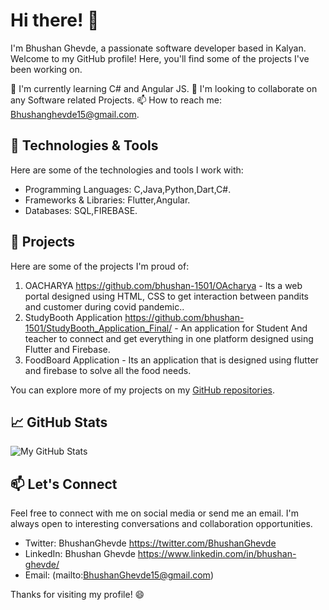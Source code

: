 # Hi there! 👋

I'm Bhushan Ghevde, a passionate software developer based in Kalyan. Welcome to my GitHub profile! Here, you'll find some of the projects I've been working on.

🌱 I'm currently learning C# and Angular JS.
👯 I'm looking to collaborate on any Software related Projects.
📫 How to reach me: Bhushanghevde15@gmail.com.

## 🔧 Technologies & Tools

Here are some of the technologies and tools I work with:

- Programming Languages: C,Java,Python,Dart,C#.
- Frameworks & Libraries: Flutter,Angular.
- Databases: SQL,FIREBASE.

## 🚀 Projects

Here are some of the projects I'm proud of:

1. OACHARYA https://github.com/bhushan-1501/OAcharya - Its a web portal designed using HTML, CSS to get interaction between pandits and customer during covid pandemic..
2. StudyBooth Application https://github.com/bhushan-1501/StudyBooth_Application_Final/ - An application for Student And teacher to connect and get everything in one platform designed using Flutter and Firebase.
3. FoodBoard Application - Its an application that is designed using flutter and firebase to solve all the food needs.

You can explore more of my projects on my [GitHub repositories](https://github.com/bhushan-1501?tab=repositories).

## 📈 GitHub Stats

![My GitHub Stats](https://github-readme-stats.vercel.app/api?username=bhushan-1501&show_icons=true&theme=dark)

## 📫 Let's Connect

Feel free to connect with me on social media or send me an email. I'm always open to interesting conversations and collaboration opportunities.

- Twitter: BhushanGhevde https://twitter.com/BhushanGhevde
- LinkedIn: Bhushan Ghevde https://www.linkedin.com/in/bhushan-ghevde/
- Email: (mailto:BhushanGhevde15@gmail.com)

Thanks for visiting my profile! 😄
